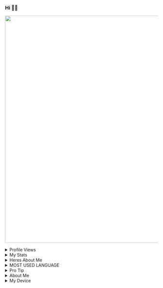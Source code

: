### Hi 👋👋

<p align='centre'><a href='https://t.me/Paramatin7'><img src='https://telegra.ph/file/918273a8e97047f96eeb9.jpg' width='750"'></a></p>

<details>
  <summary>Profile Views</summary>
![Paramatin-OP](https://komarev.com/ghpvc/?username=Paramatin-op&label=My%20Profile%20Views&color=blueviolet&style=plastic)
</details>
<details>
<summary>My Stats</summary><p align='centre'><a href='https://www.instagram.com/alanwalkermusic/'><img src='https://github-readme-stats.vercel.app/api?username=Paramatin-OP&show_icons=true&theme=midnight-purple' width='475"'></a></p>
<p align='Right'><a href='https://www.instagram.com/alanwalkermusic/'><img src='https://github-readme-streak-stats.herokuapp.com/?user=paramatin-op&theme=midnight-purple&show_icon=true' width='475"'></a></p>
</details>
 <details>
  <summary>Heres About Me</summary

Im Curently In Raiden-Devs and Enjoying in Lightning Team

- I did some silly mistake like not giving credits

- I Reallised That Makin A Modules Takes effort 
    </details>

<details>
  <summary>MOST USED LANGUAGE</summary>

![NOICE](https://github-readme-stats.vercel.app/api/top-langs/?username=Paramatin-OP&theme=midnight-purple)
</details>

<details>
  <summary>Pro Tip</summary>
- If You Copy Someones Works Please Give him/her credits
</details>
<details>
<summary>About Me</summary>

- State- India, Maharashtra

- Class- 11th

- Fun Fact- I Never Thought That you will Visit my Git profile😂😂

- fav. DJ- Alan Walker <p align='centre'><a href='https://www.instagram.com/alanwalkermusic/'><img src='https://telegra.ph/file/379a29bcd73a448e0aa33.jpg' width='125"'></a></p>

- Fav Singer-Julie Bergan <p align='centre'><a href='https://www.instagram.com/juliebergan/'><img src='https://telegra.ph/file/aef4ea32e854169205421.jpg' width='125"'></a></p> 

- Fav. Song- Ignite, Diamond Heart, Different World, etc.....
</details>
<details>
  <summary>My Device</summary>

- Dell Inspiron 5570 laptop😂

- No more than this, now follow me and get lost xD
  </details>




